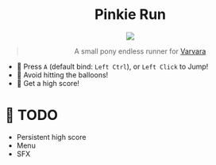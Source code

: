 <div align="center">
  
# Pinkie Run

<img src="https://img.shields.io/badge/version-0.1.1-green">  

> A small pony endless runner for [Varvara](https://wiki.xxiivv.com/site/varvara.html)
  
</div>

- 💨 Press `A` (default bind: `Left Ctrl`), or `Left Click` to Jump!
- 🎈 Avoid hitting the balloons!
- 🔢 Get a high score!

# 📃 TODO
- Persistent high score
- Menu
- SFX
